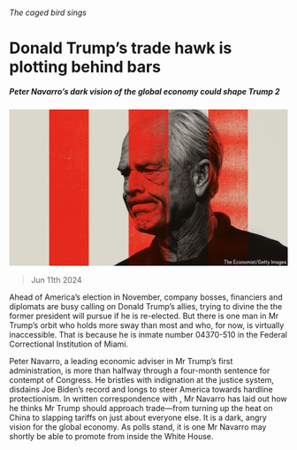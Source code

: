 ###### The caged bird sings

# Donald Trump’s trade hawk is plotting behind bars 

##### Peter Navarro’s dark vision of the global economy could shape Trump 2 

![image](images/20240615_FND001.jpg) 

> Jun 11th 2024 

Ahead of America’s election in November, company bosses, financiers and diplomats are busy calling on Donald Trump’s allies, trying to divine the  the former president will pursue if he is re-elected. But there is one man in Mr Trump’s orbit who holds more sway than most and who, for now, is virtually inaccessible. That is because he is inmate number 04370-510 in the Federal Correctional Institution of Miami.

Peter Navarro, a leading economic adviser in Mr Trump’s first administration, is more than halfway through a four-month sentence for contempt of Congress. He bristles with indignation at the justice system, disdains Joe Biden’s record and longs to steer America towards hardline protectionism. In written correspondence with , Mr Navarro has laid out how he thinks Mr Trump should approach trade—from turning up the heat on China to slapping tariffs on just about everyone else. It is a dark, angry vision for the global economy. As polls stand, it is one Mr Navarro may shortly be able to promote from inside the White House.

